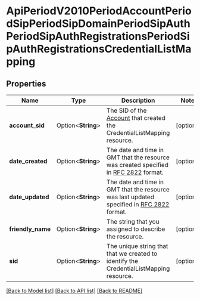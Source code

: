 # ApiPeriodV2010PeriodAccountPeriodSipPeriodSipDomainPeriodSipAuthPeriodSipAuthRegistrationsPeriodSipAuthRegistrationsCredentialListMapping

## Properties

Name | Type | Description | Notes
------------ | ------------- | ------------- | -------------
**account_sid** | Option<**String**> | The SID of the [Account](https://www.twilio.com/docs/iam/api/account) that created the CredentialListMapping resource. | [optional]
**date_created** | Option<**String**> | The date and time in GMT that the resource was created specified in [RFC 2822](https://www.ietf.org/rfc/rfc2822.txt) format. | [optional]
**date_updated** | Option<**String**> | The date and time in GMT that the resource was last updated specified in [RFC 2822](https://www.ietf.org/rfc/rfc2822.txt) format. | [optional]
**friendly_name** | Option<**String**> | The string that you assigned to describe the resource. | [optional]
**sid** | Option<**String**> | The unique string that that we created to identify the CredentialListMapping resource. | [optional]

[[Back to Model list]](../README.md#documentation-for-models) [[Back to API list]](../README.md#documentation-for-api-endpoints) [[Back to README]](../README.md)


